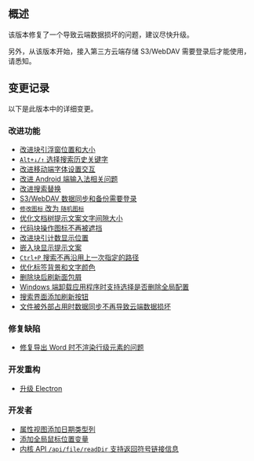 ## 概述

该版本修复了一个导致云端数据损坏的问题，建议尽快升级。

另外，从该版本开始，接入第三方云端存储 S3/WebDAV 需要登录后才能使用，请悉知。

## 变更记录

以下是此版本中的详细变更。

### 改进功能

* [改进块引浮窗位置和大小](https://github.com/siyuan-note/siyuan/issues/8422)
* [`Alt+↓/↑` 选择搜索历史关键字](https://github.com/siyuan-note/siyuan/issues/8446)
* [改进移动端字体设置交互](https://github.com/siyuan-note/siyuan/issues/8621)
* [改进 Android 端输入法相关问题](https://github.com/siyuan-note/siyuan/issues/8745)
* [改进搜索替换](https://github.com/siyuan-note/siyuan/issues/8771)
* [S3/WebDAV 数据同步和备份需要登录](https://github.com/siyuan-note/siyuan/issues/8779)
* [`修改图标` 改为 `随机图标`](https://github.com/siyuan-note/siyuan/issues/8781)
* [优化文档树提示文案文字间隙大小](https://github.com/siyuan-note/siyuan/issues/8782)
* [代码块操作图标不再被遮挡](https://github.com/siyuan-note/siyuan/issues/8783)
* [改进块引计数显示位置](https://github.com/siyuan-note/siyuan/issues/8784)
* [嵌入块显示提示文案](https://github.com/siyuan-note/siyuan/issues/8785)
* [`Ctrl+P` 搜索不再沿用上一次指定的路径](https://github.com/siyuan-note/siyuan/issues/8786)
* [优化标签背景和文字颜色](https://github.com/siyuan-note/siyuan/issues/8788)
* [删除块后刷新面包屑](https://github.com/siyuan-note/siyuan/issues/8789)
* [Windows 端卸载应用程序时支持选择是否删除全局配置](https://github.com/siyuan-note/siyuan/issues/8795)
* [搜索界面添加刷新按钮](https://github.com/siyuan-note/siyuan/issues/8800)
* [文件被外部占用时数据同步不再导致云端数据损坏](https://github.com/siyuan-note/siyuan/issues/8803)

### 修复缺陷

* [修复导出 Word 时不渲染行级元素的问题](https://github.com/siyuan-note/siyuan/issues/8774)

### 开发重构

* [升级 Electron](https://github.com/siyuan-note/siyuan/issues/8797)

### 开发者

* [属性视图添加日期类型列](https://github.com/siyuan-note/siyuan/issues/8692)
* [添加全局鼠标位置变量](https://github.com/siyuan-note/siyuan/pull/8793)
* [内核 API `/api/file/readDir` 支持返回符号链接信息](https://github.com/siyuan-note/siyuan/pull/8805)

